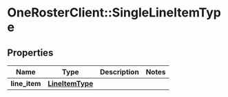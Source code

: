 # OneRosterClient::SingleLineItemType

## Properties
Name | Type | Description | Notes
------------ | ------------- | ------------- | -------------
**line_item** | [**LineItemType**](LineItemType.md) |  | 

